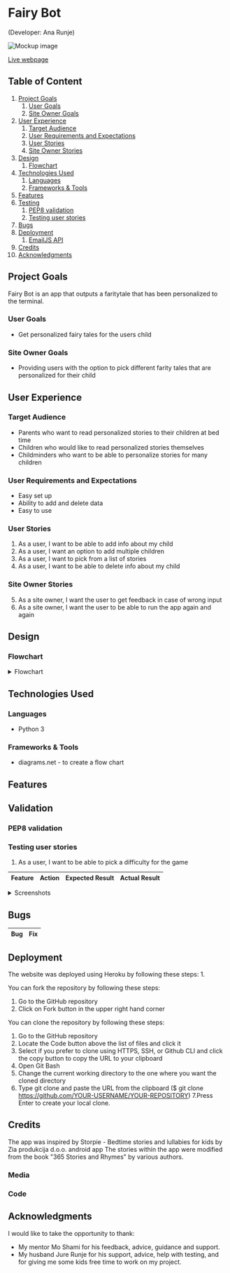 # Fairy Bot
(Developer: Ana Runje)

![Mockup image](docs/mockup.jpg)

[Live webpage](https://pp3-fairy-bot.herokuapp.com/)

## Table of Content

1. [Project Goals](#project-goals)
    1. [User Goals](#user-goals)
    2. [Site Owner Goals](#site-owner-goals)
2. [User Experience](#user-experience)
    1. [Target Audience](#target-audience)
    2. [User Requirements and Expectations](#user-requirements-and-expectations)
    3. [User Stories](#user-stories)
    4. [Site Owner Stories](#site-owner-stories)
3. [Design](#design)
    1. [Flowchart](#flowchart)
4. [Technologies Used](#technologies-used)
    1. [Languages](#languages)
    2. [Frameworks & Tools](#frameworks-&-tools)
5. [Features](#features)
6. [Testing](#validation)
    1. [PEP8 validation](#pep8-validation)
    2. [Testing user stories](#testing-user-stories)
8. [Bugs](#Bugs)
9. [Deployment](#deployment)
    1. [EmailJS API](#emailjs-api)
10. [Credits](#credits)
11. [Acknowledgments](#acknowledgments)

## Project Goals 
Fairy Bot is an app that outputs a faritytale that has been personalized to the terminal.

### User Goals
- Get personalized fairy tales for the users child

### Site Owner Goals
- Providing users with the option to pick different farity tales that are personalized for their child

## User Experience

### Target Audience
- Parents who want to read personalized stories to their children at bed time
- Children who would like to read personalized stories themselves
- Childminders who want to be able to personalize stories for many children

### User Requirements and Expectations
- Easy set up
- Ability to add and delete data
- Easy to use

### User Stories
1. As a user, I want to be able to add info about my child
2. As a user, I want an option to add multiple children
3. As a user, I want to pick from a list of stories
4. As a user, I want to be able to delete info about my child

### Site Owner Stories
5. As a site owner, I want the user to get feedback in case of wrong input
6. As a site owner, I want the user to be able to run the app again and again

## Design

### Flowchart
<details><summary>Flowchart</summary>
<img src="docs/flowchart-fairy-bot.jpg">
</details>

## Technologies Used

### Languages
- Python 3

### Frameworks & Tools
- diagrams<span>.</span>net - to create a flow chart

## Features

## Validation

### PEP8 validation

### Testing user stories

1. As a user, I want to be able to pick a difficulty for the game

| **Feature** | **Action** | **Expected Result** | **Actual Result** |
|-------------|------------|---------------------|-------------------|


<details><summary>Screenshots</summary>
<img src="">
</details>


## Bugs

| **Bug** | **Fix** |
| ----------- | ----------- |

## Deployment
The website was deployed using Heroku by following these steps:
1. 

You can fork the repository by following these steps:
1. Go to the GitHub repository
2. Click on Fork button in the upper right hand corner

You can clone the repository by following these steps:
1. Go to the GitHub repository 
2. Locate the Code button above the list of files and click it 
3. Select if you prefer to clone using HTTPS, SSH, or Github CLI and click the copy button to copy the URL to your clipboard
4. Open Git Bash
5. Change the current working directory to the one where you want the cloned directory
6. Type git clone and paste the URL from the clipboard ($ git clone https://github.com/YOUR-USERNAME/YOUR-REPOSITORY)
7.Press Enter to create your local clone.


## Credits
The app was inspired by Storpie - Bedtime stories and lullabies for kids by Zia produkcija d.o.o. android app
The stories within the app were modified from the book "365 Stories and Rhymes" by various authors.

### Media


### Code


## Acknowledgments
I would like to take the opportunity to thank:
- My mentor Mo Shami for his feedback, advice, guidance and support.
- My husband Jure Runje for his support, advice, help with testing, and for giving me some kids free time to work on my project.